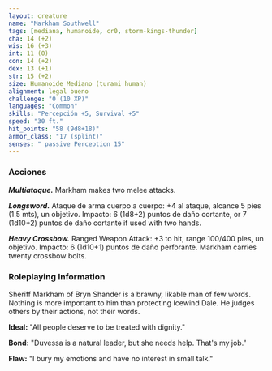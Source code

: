 ```yaml
---
layout: creature
name: "Markham Southwell"
tags: [mediana, humanoide, cr0, storm-kings-thunder]
cha: 14 (+2)
wis: 16 (+3)
int: 11 (0)
con: 14 (+2)
dex: 13 (+1)
str: 15 (+2)
size: Humanoide Mediano (turami human)
alignment: legal bueno
challenge: "0 (10 XP)"
languages: "Common"
skills: "Percepción +5, Survival +5"
speed: "30 ft."
hit_points: "58 (9d8+18)"
armor_class: "17 (splint)"
senses: " passive Perception 15"
---
```


### Acciones

***Multiataque.*** Markham makes two melee attacks.

***Longsword.*** Ataque de arma cuerpo a cuerpo: +4 al ataque, alcance 5 pies (1.5 mts), un objetivo. Impacto: 6 (1d8+2) puntos de daño cortante, or 7 (1d10+2) puntos de daño cortante if used with two hands.

***Heavy Crossbow.*** Ranged Weapon Attack: +3 to hit, range 100/400 pies, un objetivo. Impacto: 6 (1d10+1) puntos de daño perforante. Markham carries twenty crossbow bolts.

### Roleplaying Information

Sheriff Markham of Bryn Shander is a brawny, likable man of few words. Nothing is more important to him than protecting Icewind Dale. He judges others by their actions, not their words.

**Ideal:** "All people deserve to be treated with dignity."

**Bond:** "Duvessa is a natural leader, but she needs help. That's my job."

**Flaw:** "I bury my emotions and have no interest in small talk."